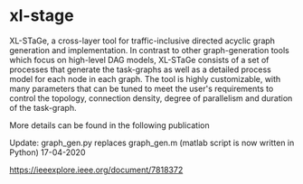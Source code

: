 # xl-stage
XL-STaGe, a cross-layer tool for traffic-inclusive directed acyclic graph generation and implementation. In contrast to other graph-generation tools which focus on high-level DAG models, XL-STaGe consists of a set of processes that generate the task-graphs as well as a detailed process model for each node in each graph. The tool is highly customizable, with many parameters that can be tuned to meet the user's requirements to control the topology, connection density, degree of parallelism and duration of the task-graph.

More details can be found in the following publication 

Update: graph_gen.py replaces graph_gen.m (matlab script is now written in Python) 17-04-2020


https://ieeexplore.ieee.org/document/7818372
